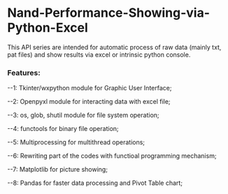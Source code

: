 Nand-Performance-Showing-via-Python-Excel
=========================================

This API series are intended for automatic process of raw data (mainly txt, pat files) and show results via excel or intrinsic python console.

### Features:
--1: Tkinter/wxpython module for Graphic User Interface;

--2: Openpyxl module for interacting data with excel file; 

--3: os, glob, shutil module for file system operation;

--4: functools for binary file operation;

--5: Multiprocessing for multithread operations;

--6: Rewriting part of the codes with functioal programming mechanism;

--7: Matplotlib for picture showing;

--8: Pandas for faster data processing and Pivot Table chart;